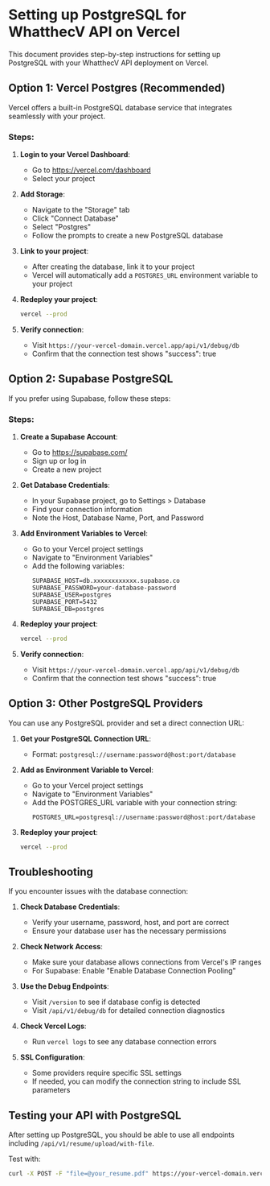 # Setting up PostgreSQL for WhatthecV API on Vercel

This document provides step-by-step instructions for setting up PostgreSQL with your WhatthecV API deployment on Vercel.

## Option 1: Vercel Postgres (Recommended)

Vercel offers a built-in PostgreSQL database service that integrates seamlessly with your project.

### Steps:

1. **Login to your Vercel Dashboard**:
   - Go to https://vercel.com/dashboard
   - Select your project

2. **Add Storage**:
   - Navigate to the "Storage" tab
   - Click "Connect Database"
   - Select "Postgres"
   - Follow the prompts to create a new PostgreSQL database

3. **Link to your project**:
   - After creating the database, link it to your project
   - Vercel will automatically add a `POSTGRES_URL` environment variable to your project

4. **Redeploy your project**:
   ```bash
   vercel --prod
   ```

5. **Verify connection**:
   - Visit `https://your-vercel-domain.vercel.app/api/v1/debug/db`
   - Confirm that the connection test shows "success": true

## Option 2: Supabase PostgreSQL

If you prefer using Supabase, follow these steps:

### Steps:

1. **Create a Supabase Account**:
   - Go to https://supabase.com/
   - Sign up or log in
   - Create a new project

2. **Get Database Credentials**:
   - In your Supabase project, go to Settings > Database
   - Find your connection information
   - Note the Host, Database Name, Port, and Password

3. **Add Environment Variables to Vercel**:
   - Go to your Vercel project settings
   - Navigate to "Environment Variables"
   - Add the following variables:
     ```
     SUPABASE_HOST=db.xxxxxxxxxxxx.supabase.co
     SUPABASE_PASSWORD=your-database-password
     SUPABASE_USER=postgres
     SUPABASE_PORT=5432
     SUPABASE_DB=postgres
     ```

4. **Redeploy your project**:
   ```bash
   vercel --prod
   ```

5. **Verify connection**:
   - Visit `https://your-vercel-domain.vercel.app/api/v1/debug/db`
   - Confirm that the connection test shows "success": true

## Option 3: Other PostgreSQL Providers

You can use any PostgreSQL provider and set a direct connection URL:

1. **Get your PostgreSQL Connection URL**:
   - Format: `postgresql://username:password@host:port/database`

2. **Add as Environment Variable to Vercel**:
   - Go to your Vercel project settings
   - Navigate to "Environment Variables"
   - Add the POSTGRES_URL variable with your connection string:
     ```
     POSTGRES_URL=postgresql://username:password@host:port/database
     ```

3. **Redeploy your project**:
   ```bash
   vercel --prod
   ```

## Troubleshooting

If you encounter issues with the database connection:

1. **Check Database Credentials**:
   - Verify your username, password, host, and port are correct
   - Ensure your database user has the necessary permissions

2. **Check Network Access**:
   - Make sure your database allows connections from Vercel's IP ranges
   - For Supabase: Enable "Enable Database Connection Pooling"

3. **Use the Debug Endpoints**:
   - Visit `/version` to see if database config is detected
   - Visit `/api/v1/debug/db` for detailed connection diagnostics

4. **Check Vercel Logs**:
   - Run `vercel logs` to see any database connection errors

5. **SSL Configuration**:
   - Some providers require specific SSL settings
   - If needed, you can modify the connection string to include SSL parameters

## Testing your API with PostgreSQL

After setting up PostgreSQL, you should be able to use all endpoints including `/api/v1/resume/upload/with-file`.

Test with:
```bash
curl -X POST -F "file=@your_resume.pdf" https://your-vercel-domain.vercel.app/api/v1/resume/upload/with-file
``` 